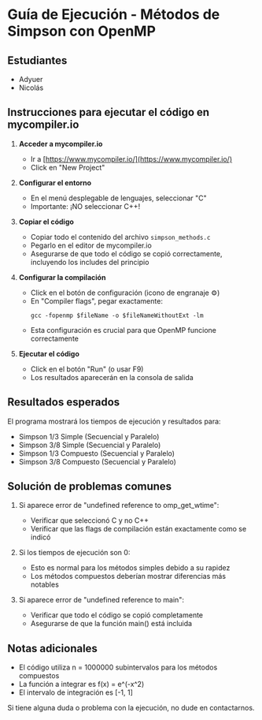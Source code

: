 # Guía de Ejecución - Métodos de Simpson con OpenMP

## Estudiantes
- Adyuer
- Nicolás

## Instrucciones para ejecutar el código en mycompiler.io

1. **Acceder a mycompiler.io**
   - Ir a [https://www.mycompiler.io/](https://www.mycompiler.io/)
   - Click en "New Project"

2. **Configurar el entorno**
   - En el menú desplegable de lenguajes, seleccionar "C"
   - Importante: ¡NO seleccionar C++!

3. **Copiar el código**
   - Copiar todo el contenido del archivo `simpson_methods.c` 
   - Pegarlo en el editor de mycompiler.io
   - Asegurarse de que todo el código se copió correctamente, incluyendo los includes del principio

4. **Configurar la compilación**
   - Click en el botón de configuración (icono de engranaje ⚙️)
   - En "Compiler flags", pegar exactamente:
     ```
     gcc -fopenmp $fileName -o $fileNameWithoutExt -lm
     ```
   - Esta configuración es crucial para que OpenMP funcione correctamente

5. **Ejecutar el código**
   - Click en el botón "Run" (o usar F9)
   - Los resultados aparecerán en la consola de salida

## Resultados esperados

El programa mostrará los tiempos de ejecución y resultados para:
- Simpson 1/3 Simple (Secuencial y Paralelo)
- Simpson 3/8 Simple (Secuencial y Paralelo)
- Simpson 1/3 Compuesto (Secuencial y Paralelo)
- Simpson 3/8 Compuesto (Secuencial y Paralelo)

## Solución de problemas comunes

1. Si aparece error de "undefined reference to omp_get_wtime":
   - Verificar que seleccionó C y no C++
   - Verificar que las flags de compilación están exactamente como se indicó

2. Si los tiempos de ejecución son 0:
   - Esto es normal para los métodos simples debido a su rapidez
   - Los métodos compuestos deberían mostrar diferencias más notables

3. Si aparece error de "undefined reference to main":
   - Verificar que todo el código se copió completamente
   - Asegurarse de que la función main() está incluida

## Notas adicionales

- El código utiliza n = 1000000 subintervalos para los métodos compuestos
- La función a integrar es f(x) = e^(-x^2)
- El intervalo de integración es [-1, 1]

Si tiene alguna duda o problema con la ejecución, no dude en contactarnos.
